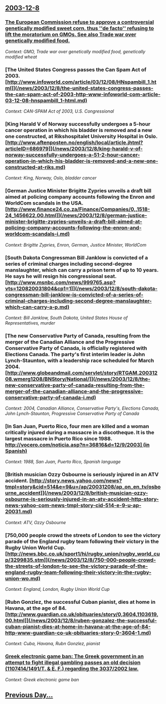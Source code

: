 ## [2003-12-8](/news/2003/12/8/index.md)

### [ The European Commission refuse to approve a controversial genetically modified sweet corn, thus ''de facto'' refusing to lift the moratorium on GMOs. See also Trade war over genetically modified food.](/news/2003/12/8/the-european-commission-refuse-to-approve-a-controversial-genetically-modified-sweet-corn-thus-de-facto-refusing-to-lift-the-moratoriu.md)
_Context: GMO, Trade war over genetically modified food, genetically modified wheat_

### [The United States Congress passes the Can Spam Act of 2003. [http://www.infoworld.com/article/03/12/08/HNspambill_1.html]](/news/2003/12/8/the-united-states-congress-passes-the-can-spam-act-of-2003-http-www-infoworld-com-article-03-12-08-hnspambill_1-html.md)
_Context: CAN-SPAM Act of 2003, U.S. Congressional_

### [King Harald V of Norway successfully undergoes a 5-hour cancer operation in which his bladder is removed and a new one constructed, at Rikshospitalet University Hospital in Oslo. [http://www.aftenposten.no/english/local/article.jhtml?articleID=686979]](/news/2003/12/8/king-harald-v-of-norway-successfully-undergoes-a-51-2-hour-cancer-operation-in-which-his-bladder-is-removed-and-a-new-one-constructed-at-riks.md)
_Context: King, Norway, Oslo, bladder cancer_

### [German Justice Minister Brigitte Zypries unveils a draft bill aimed at policing company accounts following the Enron and WorldCom scandals in the USA. [http://www.finance24.co.za/Finance/Companies/0,,1518-24_1456622,00.html]](/news/2003/12/8/german-justice-minister-brigitte-zypries-unveils-a-draft-bill-aimed-at-policing-company-accounts-following-the-enron-and-worldcom-scandals-i.md)
_Context: Brigitte Zypries, Enron, German, Justice Minister, WorldCom_

### [South Dakota Congressman Bill Janklow is convicted of a series of criminal charges including second-degree manslaughter, which can carry a prison term of up to 10 years. He says he will resign his congressional seat. [http://www.msnbc.com/news/999765.asp?vts=120820031804&cp1=1]](/news/2003/12/8/south-dakota-congressman-bill-janklow-is-convicted-of-a-series-of-criminal-charges-including-second-degree-manslaughter-which-can-carry-a-p.md)
_Context: Bill Janklow, South Dakota, United States House of Representatives, murder_

### [The new Conservative Party of Canada, resulting from the merger of the Canadian Alliance and the Progressive Conservative Party of Canada, is officially registered with Elections Canada. The party's first interim leader is John Lynch-Staunton, with a leadership race scheduled for March 2004. [http://www.globeandmail.com/servlet/story/RTGAM.20031208.wmerg1208/BNStory/National/]](/news/2003/12/8/the-new-conservative-party-of-canada-resulting-from-the-merger-of-the-canadian-alliance-and-the-progressive-conservative-party-of-canada-i.md)
_Context: 2004, Canadian Alliance, Conservative Party's, Elections Canada, John Lynch-Staunton, Progressive Conservative Party of Canada_

### [In San Juan, Puerto Rico, four men are killed and a woman critically injured during a massacre in a discotheque. It is the largest massacre in Puerto Rico since 1988. [http://vocero.com/noticia.asp?n=36816&d=12/9/2003] (in Spanish)](/news/2003/12/8/in-san-juan-puerto-rico-four-men-are-killed-and-a-woman-critically-injured-during-a-massacre-in-a-discotheque-it-is-the-largest-massacre.md)
_Context: 1988, San Juan, Puerto Rico, Spanish language_

### [British musician Ozzy Osbourne is seriously injured in an ATV accident. [http://story.news.yahoo.com/news?tmpl=story&cid=514&e=9&u=/ap/20031208/ap_on_en_tv/osbourne_accident]](/news/2003/12/8/british-musician-ozzy-osbourne-is-seriously-injured-in-an-atv-accident-http-story-news-yahoo-com-news-tmpl-story-cid-514-e-9-u-ap-20031.md)
_Context: ATV, Ozzy Osbourne_

### [750,000 people crowd the streets of London to see the victory parade of the England rugby team following their victory in the Rugby Union World Cup. [http://news.bbc.co.uk/sport1/hi/rugby_union/rugby_world_cup/3299835.stm]](/news/2003/12/8/750-000-people-crowd-the-streets-of-london-to-see-the-victory-parade-of-the-england-rugby-team-following-their-victory-in-the-rugby-union-wo.md)
_Context: England, London, Rugby Union World Cup_

### [Rubn Gonzlez, the successful Cuban pianist, dies at home in Havana, at the age of 84. [http://www.guardian.co.uk/obituaries/story/0,3604,1103619,00.html]](/news/2003/12/8/ruben-gonzalez-the-successful-cuban-pianist-dies-at-home-in-havana-at-the-age-of-84-http-www-guardian-co-uk-obituaries-story-0-3604-1.md)
_Context: Cuba, Havana, Rubn Gonzlez, pianist_

### [ Greek electronic game ban: The Greek government in an attempt to fight illegal gambling passes an old decision (1107414/1491/T. & E. F.) regarding the 3037/2002 law.](/news/2003/12/8/greek-electronic-game-ban-the-greek-government-in-an-attempt-to-fight-illegal-gambling-passes-an-old-decision-1107414-1491-t-e-f-re.md)
_Context: Greek electronic game ban_

## [Previous Day...](/news/2003/12/7/index.md)


